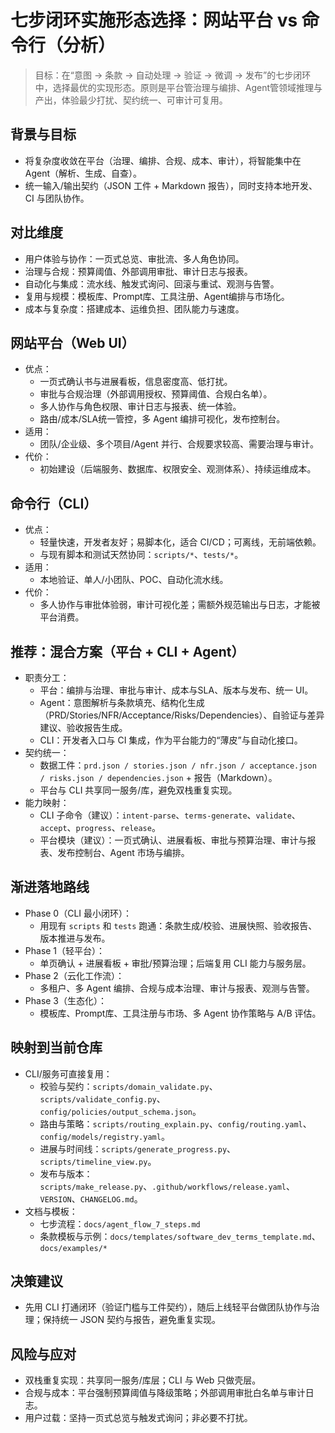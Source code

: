 # 七步闭环实施形态选择：网站平台 vs 命令行（分析）

> 目标：在“意图 → 条款 → 自动处理 → 验证 → 微调 → 发布”的七步闭环中，选择最优的实现形态。原则是平台管治理与编排、Agent管领域推理与产出，体验最少打扰、契约统一、可审计可复用。

## 背景与目标
- 将复杂度收敛在平台（治理、编排、合规、成本、审计），将智能集中在 Agent（解析、生成、自查）。
- 统一输入/输出契约（JSON 工件 + Markdown 报告），同时支持本地开发、CI 与团队协作。

## 对比维度
- 用户体验与协作：一页式总览、审批流、多人角色协同。
- 治理与合规：预算阈值、外部调用审批、审计日志与报表。
- 自动化与集成：流水线、触发式询问、回滚与重试、观测与告警。
- 复用与规模：模板库、Prompt库、工具注册、Agent编排与市场化。
- 成本与复杂度：搭建成本、运维负担、团队能力与速度。

## 网站平台（Web UI）
- 优点：
  - 一页式确认书与进展看板，信息密度高、低打扰。
  - 审批与合规治理（外部调用授权、预算阈值、合规白名单）。
  - 多人协作与角色权限、审计日志与报表、统一体验。
  - 路由/成本/SLA统一管控，多 Agent 编排可视化，发布控制台。
- 适用：
  - 团队/企业级、多个项目/Agent 并行、合规要求较高、需要治理与审计。
- 代价：
  - 初始建设（后端服务、数据库、权限安全、观测体系）、持续运维成本。

## 命令行（CLI）
- 优点：
  - 轻量快速，开发者友好；易脚本化，适合 CI/CD；可离线，无前端依赖。
  - 与现有脚本和测试天然协同：`scripts/*`、`tests/*`。
- 适用：
  - 本地验证、单人/小团队、POC、自动化流水线。
- 代价：
  - 多人协作与审批体验弱，审计可视化差；需额外规范输出与日志，才能被平台消费。

## 推荐：混合方案（平台 + CLI + Agent）
- 职责分工：
  - 平台：编排与治理、审批与审计、成本与SLA、版本与发布、统一 UI。
  - Agent：意图解析与条款填充、结构化生成（PRD/Stories/NFR/Acceptance/Risks/Dependencies）、自验证与差异建议、验收报告生成。
  - CLI：开发者入口与 CI 集成，作为平台能力的“薄皮”与自动化接口。
- 契约统一：
  - 数据工件：`prd.json / stories.json / nfr.json / acceptance.json / risks.json / dependencies.json` + 报告（Markdown）。
  - 平台与 CLI 共享同一服务/库，避免双栈重复实现。
- 能力映射：
  - CLI 子命令（建议）：`intent-parse`、`terms-generate`、`validate`、`accept`、`progress`、`release`。
  - 平台模块（建议）：一页式确认、进展看板、审批与预算治理、审计与报表、发布控制台、Agent 市场与编排。

## 渐进落地路线
- Phase 0（CLI 最小闭环）：
  - 用现有 `scripts` 和 `tests` 跑通：条款生成/校验、进展快照、验收报告、版本推进与发布。
- Phase 1（轻平台）：
  - 单页确认 + 进展看板 + 审批/预算治理；后端复用 CLI 能力与服务层。
- Phase 2（云化工作流）：
  - 多租户、多 Agent 编排、合规与成本治理、审计与报表、观测与告警。
- Phase 3（生态化）：
  - 模板库、Prompt库、工具注册与市场、多 Agent 协作策略与 A/B 评估。

## 映射到当前仓库
- CLI/服务可直接复用：
  - 校验与契约：`scripts/domain_validate.py`、`scripts/validate_config.py`、`config/policies/output_schema.json`。
  - 路由与策略：`scripts/routing_explain.py`、`config/routing.yaml`、`config/models/registry.yaml`。
  - 进展与时间线：`scripts/generate_progress.py`、`scripts/timeline_view.py`。
  - 发布与版本：`scripts/make_release.py`、`.github/workflows/release.yaml`、`VERSION`、`CHANGELOG.md`。
- 文档与模板：
  - 七步流程：`docs/agent_flow_7_steps.md`
  - 条款模板与示例：`docs/templates/software_dev_terms_template.md`、`docs/examples/*`

## 决策建议
- 先用 CLI 打通闭环（验证门槛与工件契约），随后上线轻平台做团队协作与治理；保持统一 JSON 契约与报告，避免重复实现。

## 风险与应对
- 双栈重复实现：共享同一服务/库层；CLI 与 Web 只做壳层。
- 合规与成本：平台强制预算阈值与降级策略；外部调用审批白名单与审计日志。
- 用户过载：坚持一页式总览与触发式询问；非必要不打扰。

